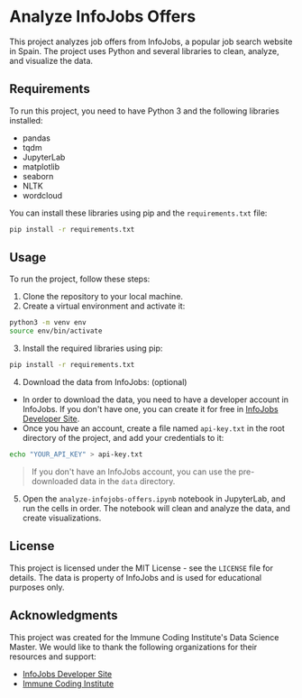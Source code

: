# Analyze InfoJobs Offers

This project analyzes job offers from InfoJobs, a popular job search website in Spain. The project uses Python and several libraries to clean, analyze, and visualize the data.

## Requirements

To run this project, you need to have Python 3 and the following libraries installed:

- pandas
- tqdm
- JupyterLab
- matplotlib
- seaborn
- NLTK
- wordcloud

You can install these libraries using pip and the `requirements.txt` file:

```bash
pip install -r requirements.txt
```

## Usage

To run the project, follow these steps:

1. Clone the repository to your local machine.
2. Create a virtual environment and activate it:

```bash
python3 -m venv env
source env/bin/activate
```

3. Install the required libraries using pip:

```bash
pip install -r requirements.txt
```

4. Download the data from InfoJobs: (optional)

- In order to download the data, you need to have a developer account in InfoJobs. If you don't have one, you can create it for free in [InfoJobs Developer Site](https://developer.infojobs.net/).
- Once you have an account, create a file named `api-key.txt` in the root directory of the project, and add your credentials to it:

```bash
echo "YOUR_API_KEY" > api-key.txt
```

  > If you don't have an InfoJobs account, you can use the pre-downloaded data in the `data` directory.

5. Open the `analyze-infojobs-offers.ipynb` notebook in JupyterLab, and run the cells in order. The notebook will clean and analyze the data, and create visualizations.

## License

This project is licensed under the MIT License - see the `LICENSE` file for details. The data is property of InfoJobs and is used for educational purposes only.

## Acknowledgments

This project was created for the Immune Coding Institute's Data Science Master. We would like to thank the following organizations for their resources and support:

- [InfoJobs Developer Site](https://developer.infojobs.net/)
- [Immune Coding Institute](https://www.immune.institute/)
